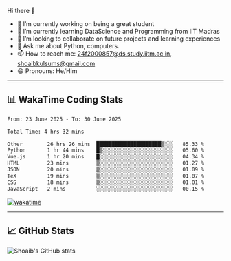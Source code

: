 Hi there 👋

<!--
**shoaib2000857/shoaib2000857** is a ✨ _special_ ✨ repository because its `README.md` (this file) appears on your GitHub profile.

Here are some ideas to get you started: -->

- 🔭 I’m currently working on being a great student  
- 🌱 I’m currently learning DataScience and Programming from IIT Madras  
- 👯 I’m looking to collaborate on future projects and learning experiences  
- 💬 Ask me about Python, computers.  
- 📫 How to reach me: 24f2000857@ds.study.iitm.ac.in, shoaibkulsums@gmail.com  
- 😄 Pronouns: He/Him  

---

## 📊 WakaTime Coding Stats

<!--START_SECTION:waka-->

```txt
From: 23 June 2025 - To: 30 June 2025

Total Time: 4 hrs 32 mins

Other        26 hrs 26 mins  █████████████████████▒░░░   85.33 %
Python       1 hr 44 mins    █▒░░░░░░░░░░░░░░░░░░░░░░░   05.60 %
Vue.js       1 hr 20 mins    █░░░░░░░░░░░░░░░░░░░░░░░░   04.34 %
HTML         23 mins         ▒░░░░░░░░░░░░░░░░░░░░░░░░   01.27 %
JSON         20 mins         ▒░░░░░░░░░░░░░░░░░░░░░░░░   01.09 %
TeX          19 mins         ▒░░░░░░░░░░░░░░░░░░░░░░░░   01.07 %
CSS          18 mins         ▒░░░░░░░░░░░░░░░░░░░░░░░░   01.01 %
JavaScript   2 mins          ░░░░░░░░░░░░░░░░░░░░░░░░░   00.15 %
```

<!--END_SECTION:waka-->

[![wakatime](https://wakatime.com/badge/user/a85deef6-2e94-465d-998e-c54914c040a2.svg)](https://wakatime.com/@a85deef6-2e94-465d-998e-c54914c040a2)

---

## 📈 GitHub Stats

![Shoaib's GitHub stats](https://github-readme-stats.vercel.app/api?username=shoaib2000857&show_icons=true&theme=radical)

